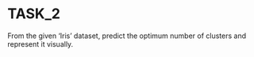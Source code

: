# TASK_2
From the given ‘Iris’ dataset, predict the optimum number of clusters
and represent it visually.

